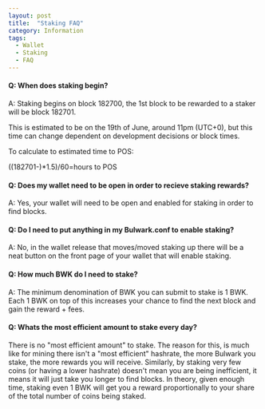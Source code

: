 ```yaml
---
layout: post
title:  "Staking FAQ"
category: Information
tags:
  - Wallet
  - Staking
  - FAQ
---
```


#### Q: When does staking begin?

A: Staking begins on block 182700, the 1st block to be rewarded to a staker will be block 182701.

This is estimated to be on the 19th of June, around 11pm (UTC+0), but this time can change dependent on development decisions or block times.

To calculate to estimated time to POS:

((182701-<current block height>)*1.5)/60=hours to POS

#### Q: Does my wallet need to be open in order to recieve staking rewards?

A: Yes, your wallet will need to be open and enabled for staking in order to find blocks.

#### Q: Do I need to put anything in my Bulwark.conf to enable staking?

A: No, in the wallet release that moves/moved staking up there will be a neat button on the front page of your wallet that will enable staking.

#### Q: How much BWK do I need to stake?

A: The minimum denomination of BWK you can submit to stake is 1 BWK. Each 1 BWK on top of this increases your chance to find the next block and gain the reward + fees.

#### Q: Whats the most efficient amount to stake every day?

There is no "most efficient amount" to stake. The reason for this, is much like for mining there isn't a "most efficient" hashrate, the more Bulwark you stake, the more rewards you will receive. Similarly, by staking very few coins (or having a lower hashrate) doesn't mean you are being inefficient, it means it will just take you longer to find blocks. In theory, given enough time, staking even 1 BWK will get you a reward proportionally to your share of the total number of coins being staked.
